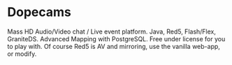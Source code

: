 # Dopecams
Mass HD Audio/Video chat / Live event platform.  Java, Red5, Flash/Flex, GraniteDS. Advanced Mapping with PostgreSQL. Free under license for you to play with. Of course Red5 is AV and mirroring, use the vanilla web-app, or modify.
